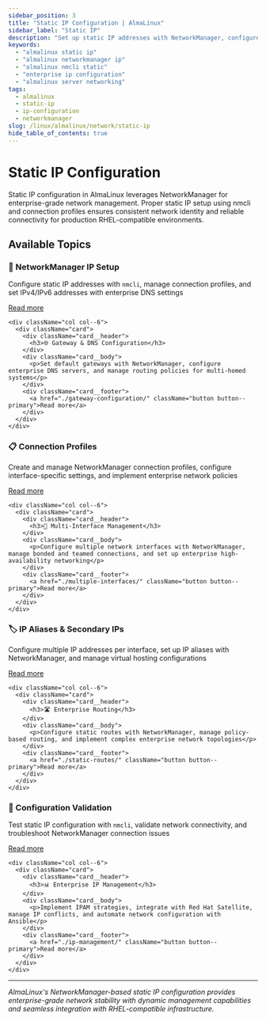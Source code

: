 ```yaml
---
sidebar_position: 3
title: "Static IP Configuration | AlmaLinux"
sidebar_label: "Static IP"
description: "Set up static IP addresses with NetworkManager, configure enterprise network routes, and manage IP allocation for AlmaLinux servers."
keywords:
  - "almalinux static ip"
  - "almalinux networkmanager ip"
  - "almalinux nmcli static"
  - "enterprise ip configuration"
  - "almalinux server networking"
tags:
  - almalinux
  - static-ip
  - ip-configuration
  - networkmanager
slug: /linux/almalinux/network/static-ip
hide_table_of_contents: true
---
```


# Static IP Configuration

Static IP configuration in AlmaLinux leverages NetworkManager for enterprise-grade network management. Proper static IP setup using nmcli and connection profiles ensures consistent network identity and reliable connectivity for production RHEL-compatible environments.

## Available Topics

<div className="container">
  <div className="row">
    <div className="col col--6">
      <div className="card">
        <div className="card__header">
          <h3>🔢 NetworkManager IP Setup</h3>
        </div>
        <div className="card__body">
          <p>Configure static IP addresses with <code>nmcli</code>, manage connection profiles, and set IPv4/IPv6 addresses with enterprise DNS settings</p>
        </div>
        <div className="card__footer">
          <a href="./ip-address-assignment/" className="button button--primary">Read more</a>
        </div>
      </div>
    </div>
    
    <div className="col col--6">
      <div className="card">
        <div className="card__header">
          <h3>🌐 Gateway & DNS Configuration</h3>
        </div>
        <div className="card__body">
          <p>Set default gateways with NetworkManager, configure enterprise DNS servers, and manage routing policies for multi-homed systems</p>
        </div>
        <div className="card__footer">
          <a href="./gateway-configuration/" className="button button--primary">Read more</a>
        </div>
      </div>
    </div>
  </div>

  <div className="row">
    <div className="col col--6">
      <div className="card">
        <div className="card__header">
          <h3>📋 Connection Profiles</h3>
        </div>
        <div className="card__body">
          <p>Create and manage NetworkManager connection profiles, configure interface-specific settings, and implement enterprise network policies</p>
        </div>
        <div className="card__footer">
          <a href="./interface-configuration/" className="button button--primary">Read more</a>
        </div>
      </div>
    </div>
    
    <div className="col col--6">
      <div className="card">
        <div className="card__header">
          <h3>🔗 Multi-Interface Management</h3>
        </div>
        <div className="card__body">
          <p>Configure multiple network interfaces with NetworkManager, manage bonded and teamed connections, and set up enterprise high-availability networking</p>
        </div>
        <div className="card__footer">
          <a href="./multiple-interfaces/" className="button button--primary">Read more</a>
        </div>
      </div>
    </div>
  </div>

  <div className="row">
    <div className="col col--6">
      <div className="card">
        <div className="card__header">
          <h3>🏷️ IP Aliases & Secondary IPs</h3>
        </div>
        <div className="card__body">
          <p>Configure multiple IP addresses per interface, set up IP aliases with NetworkManager, and manage virtual hosting configurations</p>
        </div>
        <div className="card__footer">
          <a href="./ip-aliases/" className="button button--primary">Read more</a>
        </div>
      </div>
    </div>
    
    <div className="col col--6">
      <div className="card">
        <div className="card__header">
          <h3>🛣️ Enterprise Routing</h3>
        </div>
        <div className="card__body">
          <p>Configure static routes with NetworkManager, manage policy-based routing, and implement complex enterprise network topologies</p>
        </div>
        <div className="card__footer">
          <a href="./static-routes/" className="button button--primary">Read more</a>
        </div>
      </div>
    </div>
  </div>

  <div className="row">
    <div className="col col--6">
      <div className="card">
        <div className="card__header">
          <h3>🔧 Configuration Validation</h3>
        </div>
        <div className="card__body">
          <p>Test static IP configuration with <code>nmcli</code>, validate network connectivity, and troubleshoot NetworkManager connection issues</p>
        </div>
        <div className="card__footer">
          <a href="./network-validation/" className="button button--primary">Read more</a>
        </div>
      </div>
    </div>
    
    <div className="col col--6">
      <div className="card">
        <div className="card__header">
          <h3>📊 Enterprise IP Management</h3>
        </div>
        <div className="card__body">
          <p>Implement IPAM strategies, integrate with Red Hat Satellite, manage IP conflicts, and automate network configuration with Ansible</p>
        </div>
        <div className="card__footer">
          <a href="./ip-management/" className="button button--primary">Read more</a>
        </div>
      </div>
    </div>
  </div>
</div>

---

*AlmaLinux's NetworkManager-based static IP configuration provides enterprise-grade network stability with dynamic management capabilities and seamless integration with RHEL-compatible infrastructure.*
